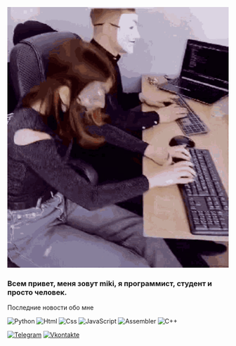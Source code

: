 ![Header](https://github.com/miki77i/miki77i/blob/main/assets/developer-programmer.gif)

### Всем привет, меня зовут miki, я программист, студент и просто человек.

Последние новости обо мне

![Python](https://img.shields.io/badge/-Python-090909?style=for-the-badge&logo=python&logoColor=47C5FB)
![Html](https://img.shields.io/badge/-HTML-090909?style=for-the-badge&logo=html&logoColor=097CDB)
![Css](https://img.shields.io/badge/-CSS-090909?style=for-the-badge&logo=css&logoColor=F8C52C)
![JavaScript](https://img.shields.io/badge/-JavaScript-090909?style=for-the-badge&logo=JavaScript&logoColor=E9D54D)
![Assembler](https://img.shields.io/badge/-Assembler-090909?style=for-the-badge&logo=assembler&logoColor=E5D3FF)
![C++](https://img.shields.io/badge/-C++-090909?style=for-the-badge&logo=C%2b%2b&logoColor=6296CC)



[![Telegram](https://img.shields.io/badge/-Telegram-090909?style=for-the-badge&logo=telegram&logoColor=27A0D9)](https://vk.com/miikki77)
[![Vkontakte](https://img.shields.io/badge/-Vkontakte-090909?style=for-the-badge&logo=Vk&logoColor=4F7DB3)]()
